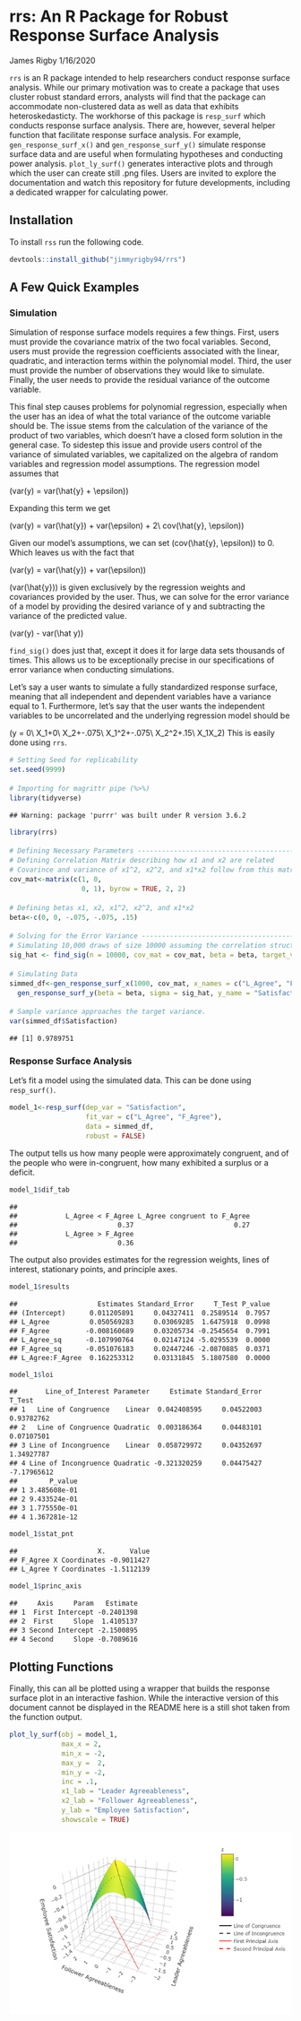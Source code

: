 rrs: An R Package for Robust Response Surface Analysis
================
James Rigby
1/16/2020

`rrs` is an R package intended to help researchers conduct response
surface analysis. While our primary motivation was to create a package
that uses cluster robust standard errors, analysts will find that the
package can accommodate non-clustered data as well as data that exhibits
heteroskedasticty. The workhorse of this package is `resp_surf` which
conducts response surface analysis. There are, however, several helper
function that facilitate response surface analysis. For example,
`gen_response_surf_x()` and `gen_response_surf_y()` simulate response
surface data and are useful when formulating hypotheses and conducting
power analysis. `plot_ly_surf()` generates interactive plots and through
which the user can create still .png files. Users are invited to explore
the documentation and watch this repository for future developments,
including a dedicated wrapper for calculating power.

## Installation

To install `rss` run the following code.

``` r
devtools::install_github("jimmyrigby94/rrs")
```

## A Few Quick Examples

### Simulation

Simulation of response surface models requires a few things. First,
users must provide the covariance matrix of the two focal variables.
Second, users must provide the regression coefficients associated with
the linear, quadratic, and interaction terms within the polynomial
model. Third, the user must provide the number of observations they
would like to simulate. Finally, the user needs to provide the residual
variance of the outcome variable.

This final step causes problems for polynomial regression, especially
when the user has an idea of what the total variance of the outcome
variable should be. The issue stems from the calculation of the variance
of the product of two variables, which doesn’t have a closed form
solution in the general case. To sidestep this issue and provide users
control of the variance of simulated variables, we capitalized on the
algebra of random variables and regression model assumptions. The
regression model assumes that

\(var(y) = var(\hat{y} + \epsilon)\)

Expanding this term we get

\(var(y) = var(\hat{y}) + var(\epsilon) + 2\ cov(\hat{y}, \epsilon)\)

Given our model’s assumptions, we can set \(cov(\hat{y}, \epsilon)\) to
0. Which leaves us with the fact that

\(var(y) = var(\hat{y}) + var(\epsilon)\)

\(var(\hat{y})\) is given exclusively by the regression weights and
covariances provided by the user. Thus, we can solve for the error
variance of a model by providing the desired variance of y and
subtracting the variance of the predicted value.

\(var(y) - var(\hat y)\)

`find_sig()` does just that, except it does it for large data sets
thousands of times. This allows us to be exceptionally precise in our
specifications of error variance when conducting simulations.

Let’s say a user wants to simulate a fully standardized response
surface, meaning that all independent and dependent variables have a
variance equal to 1. Furthermore, let’s say that the user wants the
independent variables to be uncorrelated and the underlying regression
model should be

\(y = 0\ X_1+0\ X_2+-.075\ X_1^2+-.075\ X_2^2+.15\ X_1X_2\) This is
easily done using `rrs`.

``` r
# Setting Seed for replicability
set.seed(9999)

# Importing for magrittr pipe (%>%)
library(tidyverse)
```

    ## Warning: package 'purrr' was built under R version 3.6.2

``` r
library(rrs)

# Defining Necessary Parameters ------------------------------------------
# Defining Correlation Matrix describing how x1 and x2 are related
# Covarince and variance of x1^2, x2^2, and x1*x2 follow from this matrix
cov_mat<-matrix(c(1, 0,
                  0, 1), byrow = TRUE, 2, 2)

# Defining betas x1, x2, x1^2, x2^2, and x1*x2
beta<-c(0, 0, -.075, -.075, .15)

# Solving for the Error Variance -----------------------------------------
# Simulating 10,000 draws of size 10000 assuming the correlation structure and regression weights defined above.
sig_hat <- find_sig(n = 10000, cov_mat = cov_mat, beta = beta, target_var_y = 1)

# Simulating Data
simmed_df<-gen_response_surf_x(1000, cov_mat, x_names = c("L_Agree", "F_Agree"))%>%
  gen_response_surf_y(beta = beta, sigma = sig_hat, y_name = "Satisfaction")

# Sample variance approaches the target variance. 
var(simmed_df$Satisfaction)
```

    ## [1] 0.9789751

### Response Surface Analysis

Let’s fit a model using the simulated data. This can be done using
`resp_surf()`.

``` r
model_1<-resp_surf(dep_var = "Satisfaction", 
                   fit_var = c("L_Agree", "F_Agree"), 
                   data = simmed_df, 
                   robust = FALSE)
```

The output tells us how many people were approximately congruent, and of
the people who were in-congruent, how many exhibited a surplus or a
deficit.

``` r
model_1$dif_tab
```

    ## 
    ##            L_Agree < F_Agree L_Agree congruent to F_Agree 
    ##                         0.37                         0.27 
    ##            L_Agree > F_Agree 
    ##                         0.36

The output also provides estimates for the regression weights, lines of
interest, stationary points, and principle axes.

``` r
model_1$results
```

    ##                    Estimates Standard_Error     T_Test P_value
    ## (Intercept)      0.011205891     0.04327411  0.2589514  0.7957
    ## L_Agree          0.050569283     0.03069285  1.6475918  0.0998
    ## F_Agree         -0.008160689     0.03205734 -0.2545654  0.7991
    ## L_Agree_sq      -0.107990764     0.02147124 -5.0295539  0.0000
    ## F_Agree_sq      -0.051076183     0.02447246 -2.0870885  0.0371
    ## L_Agree:F_Agree  0.162253312     0.03131845  5.1807580  0.0000

``` r
model_1$loi
```

    ##       Line_of_Interest Parameter     Estimate Standard_Error      T_Test
    ## 1   Line of Congruence    Linear  0.042408595     0.04522003  0.93782762
    ## 2   Line of Congruence Quadratic  0.003186364     0.04483101  0.07107501
    ## 3 Line of Incongruence    Linear  0.058729972     0.04352697  1.34927787
    ## 4 Line of Incongruence Quadratic -0.321320259     0.04475427 -7.17965612
    ##        P_value
    ## 1 3.485608e-01
    ## 2 9.433524e-01
    ## 3 1.775550e-01
    ## 4 1.367281e-12

``` r
model_1$stat_pnt
```

    ##                    X.      Value
    ## F_Agree X Coordinates -0.9011427
    ## L_Agree Y Coordinates -1.5112139

``` r
model_1$princ_axis
```

    ##     Axis     Param   Estimate
    ## 1  First Intercept -0.2401398
    ## 2  First     Slope  1.4105137
    ## 3 Second Intercept -2.1500895
    ## 4 Second     Slope -0.7089616

## Plotting Functions

Finally, this can all be plotted using a wrapper that builds the
response surface plot in an interactive fashion. While the interactive
version of this document cannot be displayed in the README here is a
still shot taken from the function output.

``` r
plot_ly_surf(obj = model_1, 
             max_x = 2, 
             min_x = -2,
             max_y =  2, 
             min_y = -2, 
             inc = .1, 
             x1_lab = "Leader Agreeableness", 
             x2_lab = "Follower Agreeableness", 
             y_lab = "Employee Satisfaction", 
             showscale = TRUE)
```

![Still frame of plot\_ly\_surf() output.](README%20Example.png)
